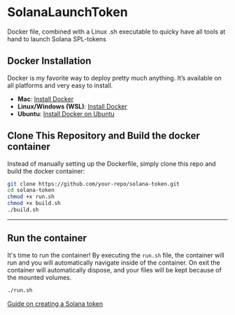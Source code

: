 # SolanaLaunchToken
Docker file, combined with a Linux .sh executable to quicky have all tools at hand to launch Solana SPL-tokens

## Docker Installation
Docker is my favorite way to deploy pretty much anything. It’s available on all platforms and very easy to install.

- **Mac**: [Install Docker](https://docs.docker.com/desktop/setup/install/mac-install/)
- **Linux/Windows (WSL)**: [Install Docker](https://docs.docker.com/engine/install/)
- **Ubuntu**: [Install Docker on Ubuntu](https://docs.docker.com/engine/install/ubuntu/)

## Clone This Repository and Build the docker container
Instead of manually setting up the Dockerfile, simply clone this repo and build the docker container:

```sh
git clone https://github.com/your-repo/solana-token.git
cd solana-token
chmod +x run.sh
chmod +x build.sh
./build.sh
```

---

## Run the container
It's time to run the container! By executing the ```run.sh``` file, the container will run and you will automatically navigate inside of the container. On exit the container will automatically dispose, and your files will be kept because of the mounted volumes.

```sh
./run.sh
```

[Guide on creating a Solana token](https://blog.networkchuck.com/posts/create-a-solana-token/)

